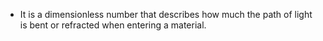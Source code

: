 - It is a dimensionless number that describes how much the path of light is bent or refracted when entering a material.